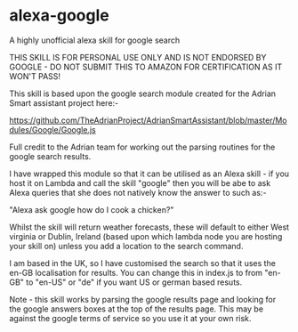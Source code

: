 # alexa-google
A highly unofficial alexa skill for google search

THIS SKILL IS FOR PERSONAL USE ONLY AND IS NOT ENDORSED BY GOOGLE - DO NOT SUBMIT THIS TO AMAZON FOR CERTIFICATION AS IT WON'T PASS!

This skill is based upon the google search module created for the Adrian Smart assistant project here:-

https://github.com/TheAdrianProject/AdrianSmartAssistant/blob/master/Modules/Google/Google.js

Full credit to the Adrian team for working out the parsing routines for the google search results.

I have wrapped this module so that it can be utilised as an Alexa skill - if you host it on Lambda and call the skill "google" then you will be abe to ask Alexa queries that she does not natively know the answer to such as:-

"Alexa ask google how do I cook a chicken?"

Whilst the skill will return weather forecasts, these will default to either West virginia or Dublin, Ireland (based upon which lambda node you are hosting your skill on) unless you add a location to the search command.

I am based in the UK, so I have customised the search so that it uses the en-GB localisation for results. You can change this in index.js to from "en-GB" to "en-US" or "de" if you want US or german based resuts.

Note - this skill works by parsing the google results page and looking for the google answers boxes at the top of the results page. This may be against the google terms of service so you use it at your own risk. 